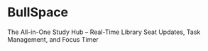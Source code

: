 # BullSpace
The All-in-One Study Hub – Real-Time Library Seat Updates, Task Management, and Focus Timer

